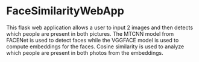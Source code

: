 # FaceSimilarityWebApp
This flask web application allows a user to input 2 images and then detects which people are present in both pictures.
The MTCNN model from FACENet is used to detect faces while the VGGFACE model is used to compute embeddings for the faces. 
Cosine similarity is used to analyze which people are present in both photos from the embeddings.

